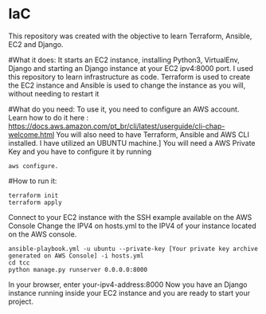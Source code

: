 # IaC
  This repository was created with the objective to learn Terraform, Ansible, EC2 and Django.

#What it does: 
  It starts an EC2 instance, installing Python3, VirtualEnv, Django and starting an Django instance at your EC2 ipv4:8000 port.
  I used this repository to learn infrastructure as code. Terraform is used to create the EC2 instance and Ansible is used to change the instance as you will, without needing to restart it

#What do you need: 
  To use it, you need to configure an AWS account. Learn how to do it here : https://docs.aws.amazon.com/pt_br/cli/latest/userguide/cli-chap-welcome.html
  You will also need to have Terraform, Ansible and AWS CLI installed. I have utilized an UBUNTU machine.]
  You will need a AWS Private Key and you have to configure it by running 
    
    aws configure.

#How to run it:

    terraform init
    terraform apply 

  Connect to your EC2 instance with the SSH example available on the AWS Console
  Change the IPV4 on hosts.yml to the IPV4 of your instance located on the AWS console.

    ansible-playbook.yml -u ubuntu --private-key [Your private key archive generated on AWS Console] -i hosts.yml
    cd tcc
    python manage.py runserver 0.0.0.0:8000
    
  In your browser, enter your-ipv4-address:8000
  Now you have an Django instance running inside your EC2 instance and you are ready to start your project.

